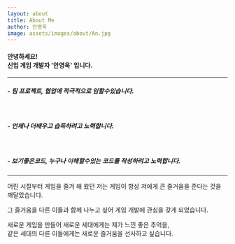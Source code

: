 ```yaml
---
layout: about
title: About Me
author: 안영욱
image: assets/images/about/An.jpg
---
```

<meta name="viewport" content="width=device-width, initial-scale=1.0, maximum-scale=1, minimum-scale=1">

#### 안녕하세요! <br> 신입 게임 개발자 '안영욱' 입니다.
---

##### - <b>팀 프로젝트, 협업</b>에 적극적으로 임할수있습니다.
<br>

##### - 언제나 <b>더배우고 습득하려고</b> 노력합니다.
<br>

##### - 보기좋은코드, 누구나 이해할수있는 코드를 작성하려고 노력합니다.

---

어린 시절부터 게임을 즐겨 해 왔던 저는 게임이 항상 저에게 큰 즐거움을 준다는 것을 깨달았습니다.

그 즐거움을 다른 이들과 함께 나누고 싶어 게임 개발에 관심을 갖게 되었습니다.

새로운 게임을 만들어 새로운 세대에게는 제가 느낀 좋은 추억을,  
같은 세대의 다른 이들에게는 새로운 즐거움을 선사하고 싶습니다.